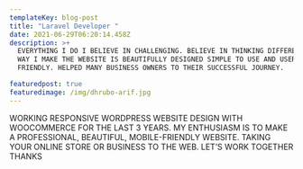 ```yaml
---
templateKey: blog-post
title: "Laravel Developer "
date: 2021-06-29T06:20:14.458Z
description: >+
  EVERYTHING I DO I BELIEVE IN CHALLENGING. BELIEVE IN THINKING DIFFERENTLY. THE
  WAY I MAKE THE WEBSITE IS BEAUTIFULLY DESIGNED SIMPLE TO USE AND USER
  FRIENDLY. HELPED MANY BUSINESS OWNERS TO THEIR SUCCESSFUL JOURNEY.

featuredpost: true
featuredimage: /img/dhrubo-arif.jpg
---
```

WORKING RESPONSIVE WORDPRESS WEBSITE DESIGN WITH WOOCOMMERCE FOR THE LAST 3 YEARS. MY ENTHUSIASM IS TO MAKE A PROFESSIONAL, BEAUTIFUL, MOBILE-FRIENDLY WEBSITE. TAKING YOUR ONLINE STORE OR BUSINESS TO THE WEB. LET’S WORK TOGETHER THANKS